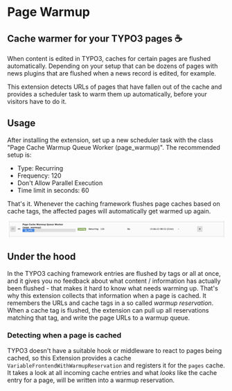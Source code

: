 # Page Warmup

## Cache warmer for your TYPO3 pages ☕️

When content is edited in TYPO3, caches for certain pages are flushed automatically. Depending on your setup that can be dozens of pages with news plugins that are flushed when a news record is
edited, for example.

This extension detects URLs of pages that have fallen out of the cache and provides a scheduler task to warm them up automatically, before your visitors have to do it.

## Usage

After installing the extension, set up a new scheduler task with the class "Page Cache Warmup Queue Worker (page_warmup)". The recommended setup is:

* Type: Recurring
* Frequency: 120
* Don't Allow Parallel Execution
* Time limit in seconds: 60

That's it. Whenever the caching framework flushes page caches based on cache tags, the affected pages will automatically get warmed up again.

![Scheduler Task](doc/scheduler.png?raw=true "Scheduler Task")

## Under the hood

In the TYPO3 caching framework entries are flushed by tags or all at once, and it gives you no feedback about what content / information has actually been flushed - that makes it hard to know what
needs warming up. That's why this extension collects that information when a page is cached. It remembers the URLs and cache tags in a so called _warmup reservation_. When a cache tag is flushed, the
extension can pull up all reservations matching that tag, and write the page URLs to a warmup queue.

### Detecting when a page is cached

TYPO3 doesn't have a suitable hook or middleware to react to pages being cached, so this Extension provides a cache `VariableFrontendWithWarmupReservation` and registers it for the `pages` cache. It
takes a look at all incoming cache entries and what _looks_ like the cache entry for a page, will be written into a warmup reservation.
